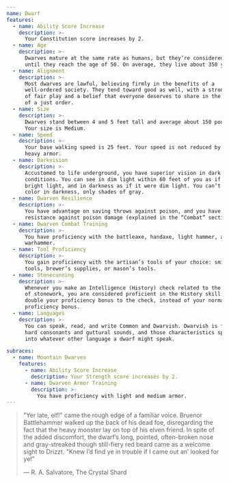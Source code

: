 ```yaml
---
name: Dwarf
features:
  - name: Ability Score Increase
    description: >-
      Your Constitution score increases by 2.
  - name: Age
    description: >-
      Dwarves mature at the same rate as humans, but they’re considered young
      until they reach the age of 50. On average, they live about 350 years.
  - name: Alignment
    description: >-
      Most dwarves are lawful, believing firmly in the benefits of a
      well-ordered society. They tend toward good as well, with a strong sense
      of fair play and a belief that everyone deserves to share in the benefits
      of a just order.
  - name: Size
    description: >-
      Dwarves stand between 4 and 5 feet tall and average about 150 pounds.
      Your size is Medium.
  - name: Speed
    description: >-
      Your base walking speed is 25 feet. Your speed is not reduced by wearing
      heavy armor.
  - name: Darkvision
    description: >-
      Accustomed to life underground, you have superior vision in dark and dim
      conditions. You can see in dim light within 60 feet of you as if it were
      bright light, and in darkness as if it were dim light. You can’t discern
      color in darkness, only shades of gray.
  - name: Dwarven Resilience
    description: >-
      You have advantage on saving throws against poison, and you have
      resistance against poison damage (explained in the “Combat” section).
  - name: Dwarven Combat Training
    description: >-
      You have proficiency with the battleaxe, handaxe, light hammer, and
      warhammer.
  - name: Tool Proficiency
    description: >-
      You gain proficiency with the artisan’s tools of your choice: smith’s
      tools, brewer’s supplies, or mason’s tools.
  - name: Stonecunning
    description: >-
      Whenever you make an Intelligence (History) check related to the origin
      of stonework, you are considered proficient in the History skill and add
      double your proficiency bonus to the check, instead of your normal
      proficiency bonus.
  - name: Languages
    description: >-
      You can speak, read, and write Common and Dwarvish. Dwarvish is full of
      hard consonants and guttural sounds, and those characteristics spill over
      into whatever other language a dwarf might speak.

subraces:
  - name: Mountain Dwarves
    features: 
      - name: Ability Score Increase
        description: Your Strength score increases by 2.
      - name: Dwarven Armor Training
        description: >-
          You have proficiency with light and medium armor.
---
```


> "Yer late, elf!" came the rough edge of a familiar voice. Bruenor
> Battlehammer walked up the back of his dead foe, disregarding the fact that
> the heavy monster lay on top of his elven friend. In spite of the added
> discomfort, the dwarf’s long, pointed, often-broken nose and gray-streaked
> though still-fiery red beard came as a welcome sight to Drizzt. "Knew I’d
> find ye in trouble if I came out an’ looked for ye!"
>
> — R. A. Salvatore, The Crystal Shard
